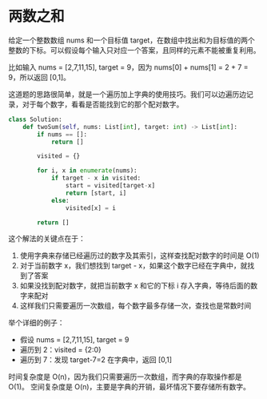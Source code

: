 # 两数之和

给定一个整数数组 nums 和一个目标值 target，在数组中找出和为目标值的两个整数的下标。可以假设每个输入只对应一个答案，且同样的元素不能被重复利用。

比如输入 nums = [2,7,11,15], target = 9，因为 nums[0] + nums[1] = 2 + 7 = 9，所以返回 [0,1]。

这道题的思路很简单，就是一个遍历加上字典的使用技巧。我们可以边遍历边记录，对于每个数字，看看是否能找到它的那个配对数字。

```python
class Solution:
    def twoSum(self, nums: List[int], target: int) -> List[int]:
        if nums == []:
            return []

        visited = {}

        for i, x in enumerate(nums):
            if target - x in visited:
                start = visited[target-x]
                return [start, i]
            else:
                visited[x] = i

        return []
```

这个解法的关键点在于：
1. 使用字典来存储已经遍历过的数字及其索引，这样查找配对数字的时间是 O(1)
2. 对于当前数字 x，我们想找到 target - x，如果这个数字已经在字典中，就找到了答案
3. 如果没找到配对数字，就把当前数字 x 和它的下标 i 存入字典，等待后面的数字来配对
4. 这样我们只需要遍历一次数组，每个数字最多存储一次，查找也是常数时间

举个详细的例子：
- 假设 nums = [2,7,11,15], target = 9
- 遍历到 2：visited = {2:0}
- 遍历到 7：发现 target-7=2 在字典中，返回 [0,1]

时间复杂度是 O(n)，因为我们只需要遍历一次数组，而字典的存取操作都是 O(1)。
空间复杂度是 O(n)，主要是字典的开销，最坏情况下要存储所有数字。 